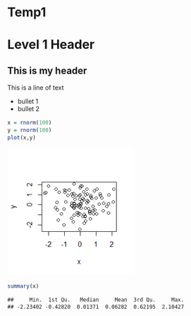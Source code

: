 # Temp1

# Level 1 Header

## This is my header

This is a line of text

- bullet 1
- bullet 2


```r
x = rnorm(100)
y = rnorm(100)
plot(x,y)
```

![](Temp1_files/figure-html/unnamed-chunk-1-1.png)<!-- -->


```r
summary(x)
```

```
##     Min.  1st Qu.   Median     Mean  3rd Qu.     Max. 
## -2.23402 -0.42820  0.01371  0.06282  0.62195  2.10427
```








